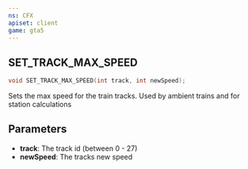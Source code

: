 ```yaml
---
ns: CFX
apiset: client
game: gta5
---
```

## SET_TRACK_MAX_SPEED

```c
void SET_TRACK_MAX_SPEED(int track, int newSpeed);
```

Sets the max speed for the train tracks. Used by ambient trains and for station calculations

## Parameters
* **track**: The track id (between 0 - 27)
* **newSpeed**: The tracks new speed 